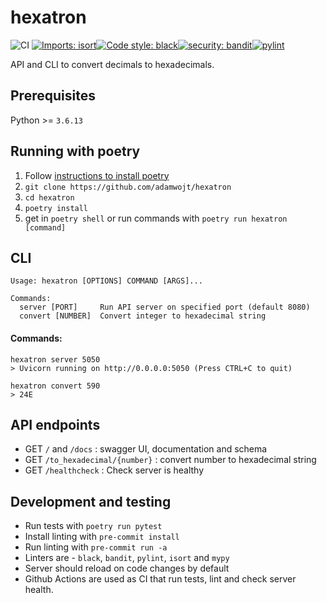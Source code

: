 # hexatron
![CI](https://github.com/adamwojt/hexatron/workflows/ci/badge.svg?branch=master&event=push)
[![Imports: isort](https://img.shields.io/badge/%20imports-isort-%231674b1?style=flat&labelColor=ef8336)](https://timothycrosley.github.io/isort/)[![Code style: black](https://img.shields.io/badge/code%20style-black-000000.svg)](https://github.com/psf/black)[![security: bandit](https://img.shields.io/badge/security-bandit-yellow.svg)](https://github.com/PyCQA/bandit)[![pylint](https://img.shields.io/badge/linter-pylint-purple)](https://www.pylint.org/)

API and CLI to convert decimals to hexadecimals.
## Prerequisites
Python >= `3.6.13`

## Running with poetry

1. Follow [instructions to install poetry](https://python-poetry.org/docs/)
2. `git clone https://github.com/adamwojt/hexatron`
3. `cd hexatron`
4. `poetry install`
5. get in `poetry shell` or run commands with `poetry run hexatron [command]`


## CLI
```
Usage: hexatron [OPTIONS] COMMAND [ARGS]...

Commands:
  server [PORT]     Run API server on specified port (default 8080)
  convert [NUMBER]  Convert integer to hexadecimal string
```
#### Commands:
```
hexatron server 5050
> Uvicorn running on http://0.0.0.0:5050 (Press CTRL+C to quit)
```

```
hexatron convert 590
> 24E
```

## API endpoints
- GET `/` and `/docs` : swagger UI, documentation and schema
- GET `/to_hexadecimal/{number}` : convert number to hexadecimal string
- GET `/healthcheck` : Check server is healthy

## Development and testing
- Run tests with `poetry run pytest`
- Install linting with `pre-commit install`
- Run linting with `pre-commit run -a`
- Linters are - `black`, `bandit`, `pylint`, `isort` and `mypy`
- Server should reload on code changes by default
- Github Actions are used as CI that run tests, lint and check server health.
